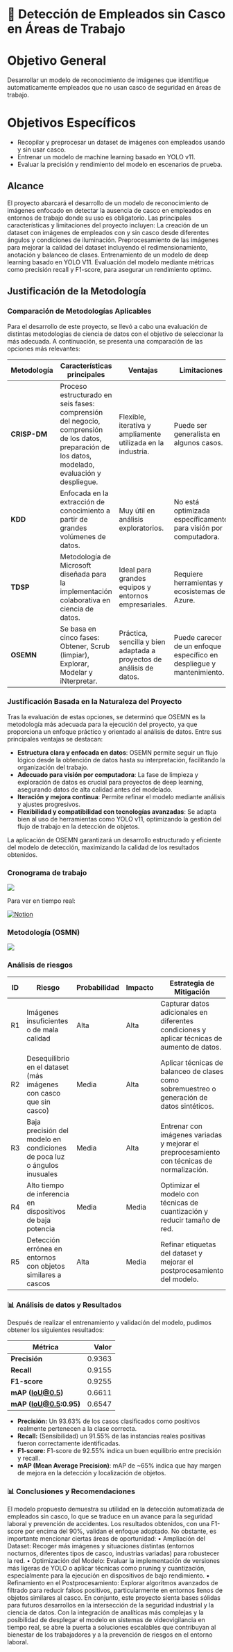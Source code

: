 # 📜 Detección de Empleados sin Casco en Áreas de Trabajo

# Objetivo General
Desarrollar un modelo de reconocimiento de imágenes que identifique automaticamente empleados que no usan casco de seguridad en áreas de trabajo.
# Objetivos Específicos
- Recopilar y preprocesar un dataset de imágenes con empleados usando y sin usar casco.
- Entrenar un modelo de machine learning basado en YOLO v11.
- Evaluar la precisión y rendimiento del modelo en escenarios de prueba.

## Alcance
El proyecto abarcará el desarrollo de un modelo de reconocimiento de imágenes enfocado en detectar la ausencia de casco en empleados en entornos de trabajo donde su uso es obligatorio. Las principales características y limitaciones del proyecto incluyen:
La creación de un dataset con imágenes de empleados con y sin casco desde diferentes ángulos y condiciones de iluminación.
Preprocesamiento de las imágenes para mejorar la calidad del dataset incluyendo el redimensionamiento, anotación y balanceo de clases.
Entrenamiento de un modelo de deep learning basado en YOLO V11.
Evaluación del modelo mediante métricas como precisión recall y F1-score, para asegurar un rendimiento optimo.

## **Justificación de la Metodología**

### Comparación de Metodologías Aplicables

Para el desarrollo de este proyecto, se llevó a cabo una evaluación de distintas metodologías de ciencia de datos con el objetivo de seleccionar la más adecuada. A continuación, se presenta una comparación de las opciones más relevantes:

| Metodología  | Características principales | Ventajas | Limitaciones |
|-------------|-----------------------------|----------|--------------|
| **CRISP-DM** | Proceso estructurado en seis fases: comprensión del negocio, comprensión de los datos, preparación de los datos, modelado, evaluación y despliegue. | Flexible, iterativa y ampliamente utilizada en la industria. | Puede ser generalista en algunos casos. |
| **KDD** | Enfocada en la extracción de conocimiento a partir de grandes volúmenes de datos. | Muy útil en análisis exploratorios. | No está optimizada específicamente para visión por computadora. |
| **TDSP** | Metodología de Microsoft diseñada para la implementación colaborativa en ciencia de datos. | Ideal para grandes equipos y entornos empresariales. | Requiere herramientas y ecosistemas de Azure. |
| **OSEMN** | Se basa en cinco fases: Obtener, Scrub (limpiar), Explorar, Modelar y iNterpretar. | Práctica, sencilla y bien adaptada a proyectos de análisis de datos. | Puede carecer de un enfoque específico en despliegue y mantenimiento. |


### Justificación Basada en la Naturaleza del Proyecto

Tras la evaluación de estas opciones, se determinó que OSEMN es la metodología más adecuada para la ejecución del proyecto, ya que proporciona un enfoque práctico y orientado al análisis de datos. Entre sus principales ventajas se destacan:

- **Estructura clara y enfocada en datos**: OSEMN permite seguir un flujo lógico desde la obtención de datos hasta su interpretación, facilitando la organización del trabajo.
- **Adecuado para visión por computadora**: La fase de limpieza y exploración de datos es crucial para proyectos de deep learning, asegurando datos de alta calidad antes del modelado.
- **Iteración y mejora continua**: Permite refinar el modelo mediante análisis y ajustes progresivos.
- **Flexibilidad y compatibilidad con tecnologías avanzadas**: Se adapta bien al uso de herramientas como YOLO v11, optimizando la gestión del flujo de trabajo en la detección de objetos.

La aplicación de OSEMN garantizará un desarrollo estructurado y eficiente del modelo de detección, maximizando la calidad de los resultados obtenidos.

### Cronograma de trabajo
 ![](https://drive.google.com/uc?export=view&id=1sYjFE7jnxTS8x-xafkRviiQBGHDkv0hc)

Para ver en tiempo real: 

[![Notion](https://img.shields.io/badge/Notion-Cronograma-blue?logo=notion)](https://statuesque-stay-3a5.notion.site/Cronograma-de-Trabajo-19aa98e9a80580daa2e9d243a09fdbe9)

### Metodología (OSMN)
 ![](https://drive.google.com/uc?export=view&id=1S_SqL5EHEZ05_y5nGsyNKLaPq4AAnuX5)

### Análisis de riesgos

| **ID** | **Riesgo** | **Probabilidad** | **Impacto** | **Estrategia de Mitigación** |
|--------|------------|-----------------|------------|--------------------------|
| R1 | Imágenes insuficientes o de mala calidad | Alta | Alta | Capturar datos adicionales en diferentes condiciones y aplicar técnicas de aumento de datos. |
| R2 | Desequilibrio en el dataset (más imágenes con casco que sin casco) | Media | Alta | Aplicar técnicas de balanceo de clases como sobremuestreo o generación de datos sintéticos. |
| R3 | Baja precisión del modelo en condiciones de poca luz o ángulos inusuales | Media | Alta | Entrenar con imágenes variadas y mejorar el preprocesamiento con técnicas de normalización. |
| R4 | Alto tiempo de inferencia en dispositivos de baja potencia | Media | Media | Optimizar el modelo con técnicas de cuantización y reducir tamaño de red. |
| R5 | Detección errónea en entornos con objetos similares a cascos | Alta | Media | Refinar etiquetas del dataset y mejorar el postprocesamiento del modelo. |

### 📊 Análisis de datos y Resultados

Después de realizar el entrenamiento y validación del modelo, pudimos obtener los siguientes resultados: 

| Métrica            | Valor   |
|--------------------|--------:|
| **Precisión**     | 0.9363  |
| **Recall**        | 0.9155  |
| **F1-score**      | 0.9255  |
| **mAP (IoU@0.5)** | 0.6611  |
| **mAP (IoU@0.5:0.95)** | 0.6547 |

- **Precisión:** Un 93.63% de los casos clasificados como positivos realmente pertenecen a la clase correcta.
- **Recall:** (Sensibilidad) un 91.55% de las instancias reales positivas fueron correctamente identificadas.
- **F1-score:** F1-score de 92.55% indica un buen equilibrio entre precisión y recall.
- **mAP (Mean Average Precision)**: mAP de ~65% indica que hay margen de mejora en la detección y localización de objetos.

### 📊 Conclusiones y Recomendaciones
El modelo propuesto demuestra su utilidad en la detección automatizada de empleados sin casco, lo que se traduce en un avance para la seguridad laboral y prevención de accidentes. Los resultados obtenidos, con una F1-score por encima del 90%, validan el enfoque adoptado.
No obstante, es importante mencionar ciertas áreas de oportunidad:
•	Ampliación del Dataset: Recoger más imágenes y situaciones distintas (entornos nocturnos, diferentes tipos de casco, industrias variadas) para robustecer la red.
•	Optimización del Modelo: Evaluar la implementación de versiones más ligeras de YOLO o aplicar técnicas como pruning y cuantización, especialmente para la ejecución en dispositivos de bajo rendimiento.
•	Refinamiento en el Postprocesamiento: Explorar algoritmos avanzados de filtrado para reducir falsos positivos, particularmente en entornos llenos de objetos similares al casco.
En conjunto, este proyecto sienta bases sólidas para futuros desarrollos en la intersección de la seguridad industrial y la ciencia de datos. Con la integración de analíticas más complejas y la posibilidad de desplegar el modelo en sistemas de videovigilancia en tiempo real, se abre la puerta a soluciones escalables que contribuyan al bienestar de los trabajadores y a la prevención de riesgos en el entorno laboral.


